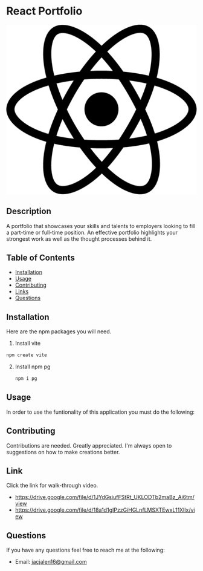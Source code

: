 

# React Portfolio
![image_alt](https://github.com/JalenKAgain/React-Portfolio/blob/ff2b113c0bb255f77e36d9abc07b78004aec68f0/react-icon-512x456-5xl7nmtw.png)


## Description
A portfolio that showcases your skills and talents to employers looking to fill a part-time or full-time position. An effective portfolio highlights your strongest work as well as the thought processes behind it. 

## Table of Contents
- [Installation](#Installation)
- [Usage](#Usage)
- [Contributing](#Contributing)
- [Links](#Links)
- [Questions](#Questions)
        
## Installation
Here are the npm packages you will need.
 1. Install vite
   ```sh
   npm create vite
   ```
2. Install npm  pg
   ```sh
   npm i pg
   ```

## Usage
In order to use the funtionality of this application you must do the following:




## Contributing
Contributions are needed. Greatly appreciated. I'm always open to suggestions on how to make creations better.


## Link
Click the link for walk-through video. 
* https://drive.google.com/file/d/1JYdGsiufFStRt_UKLODTb2maBz_Ai6tm/view
* https://drive.google.com/file/d/18a1d1gIPzzGiHGLnfLMSXTEwxL11XlIx/view
                                        
## Questions

If you have any questions feel free to reach me at the following:
- Email: jacjalen16@gmail.com


